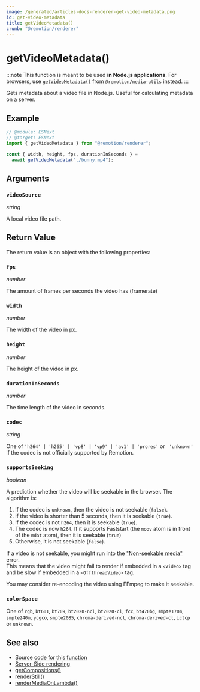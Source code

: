 ```yaml
---
image: /generated/articles-docs-renderer-get-video-metadata.png
id: get-video-metadata
title: getVideoMetadata()
crumb: "@remotion/renderer"
---
```


# getVideoMetadata()<AvailableFrom v="4.0.6" />

:::note
This function is meant to be used **in Node.js applications**. For browsers, use [`getVideoMetadata()`](/docs/get-video-metadata) from `@remotion/media-utils` instead.
:::

Gets metadata about a video file in Node.js. Useful for calculating metadata on a server.

## Example

```ts twoslash
// @module: ESNext
// @target: ESNext
import { getVideoMetadata } from "@remotion/renderer";

const { width, height, fps, durationInSeconds } =
  await getVideoMetadata("./bunny.mp4");
```

## Arguments

### `videoSource`

_string_

A local video file path.

## Return Value

The return value is an object with the following properties:

### `fps`

_number_

The amount of frames per seconds the video has (framerate)

### `width`

_number_

The width of the video in px.

### `height`

_number_

The height of the video in px.

### `durationInSeconds`

_number_

The time length of the video in seconds.

### `codec`<AvailableFrom v="4.0.8" />

_string_

One of `'h264' | 'h265' | 'vp8' | 'vp9' | 'av1' | 'prores'` or ` 'unknown'` if the codec is not officially supported by Remotion.

### `supportsSeeking`<AvailableFrom v="4.0.8" />

_boolean_

A prediction whether the video will be seekable in the browser. The algorithm is:

1. If the codec is `unknown`, then the video is not seekable (`false`).
2. If the video is shorter than 5 seconds, then it is seekable (`true`).
3. If the codec is not `h264`, then it is seekable (`true`).
4. The codec is now `h264`. If it supports Faststart (the `moov` atom is in front of the `mdat` atom), then it is seekable (`true`)
5. Otherwise, it is not seekable (`false`).

If a video is not seekable, you might run into the ["Non-seekable media"](/docs/non-seekable-media) error.  
This means that the video might fail to render if embedded in a `<Video>` tag and be slow if embedded in a `<OffthreadVideo>` tag.

You may consider re-encoding the video using FFmpeg to make it seekable.

### `colorSpace`<AvailableFrom v="4.0.28"/>

One of `rgb`, `bt601`, `bt709`, `bt2020-ncl`, `bt2020-cl`, `fcc`, `bt470bg`, `smpte170m`, `smpte240m`, `ycgco`, `smpte2085`, `chroma-derived-ncl`, `chroma-derived-cl`, `ictcp` or `unknown`.

## See also

- [Source code for this function](https://github.com/remotion-dev/remotion/blob/main/packages/renderer/src/get-video-metadata.ts)
- [Server-Side rendering](/docs/ssr)
- [getCompositions()](/docs/renderer/get-compositions)
- [renderStill()](/docs/renderer/stitch-frames-to-video)
- [renderMediaOnLambda()](/docs/lambda/rendermediaonlambda)
